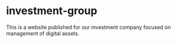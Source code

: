# investment-group

This is a website published for our investment company focused on management of digital assets.
